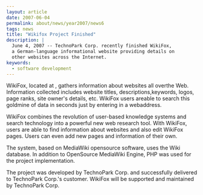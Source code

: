 ```yaml
---
layout: article
date: 2007-06-04
permalink: about/news/year2007/news6
tags: news
title: "Wikifox Project Finished"
description: |
  June 4, 2007 -- TechnoPark Corp. recently finished WikiFox,
  a German-language informational website providing details on
  other websites across the Internet.
keywords:
  - software development
---
```


WikiFox, located at , gathers information about websites all overthe Web. Information collected
includes website titles, descriptions,keywords, logos, page ranks, site owner's details, etc.
WikiFox users areable to search this goldmine of data in seconds just by entering in a webaddress.

WikiFox combines the revolution of user-based knowledge systems and search technology into a
powerful new web research tool. With WikiFox, users are able to find information about websites and
also edit WikiFox pages. Users can even add new pages and information of their own.

The system, based on MediaWiki opensource software, uses the Wiki database. In addition to
OpenSource MediaWiki Engine, PHP was used for the project implementation.

The project was developed by TechnoPark Corp. and successfully delivered to TechnoPark Corp.'s
customer. WikiFox will be supported and maintained by TechnoPark Corp.
